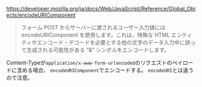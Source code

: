 https://developer.mozilla.org/ja/docs/Web/JavaScript/Reference/Global_Objects/encodeURIComponent

> フォーム POST からサーバーに渡されるユーザー入力値には encodeURIComponent を使用します。これは、特殊な HTML エンティティやエンコード・デコードを必要とする他の文字のデータ入力中に誤って生成される可能性がある "&" シンボルをエンコードします。

Content-Typeが`application/x-www-form-urlencoded`のリクエストのペイロードに含める場合、
`encodeURIComponent`でエンコードする。
`encodeURI`とは違うので注意。
